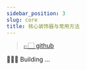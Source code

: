 ```yaml
---
sidebar_position: 3
slug: core
title: 核心装饰器与常用方法
---
```


> [👉🏻 github](https://github.com/vodyani/core)

👷🏻‍♂️ Building ...